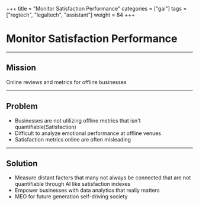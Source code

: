 +++
title = "Monitor Satisfaction Performance"
categories = ["gai"]
tags = ["regtech", "legaltech", "assistant"]
weight = 84
+++

# Monitor Satisfaction Performance

---

## Mission

Online reviews and metrics for offline businesses

---

## Problem

- Businesses are not utilizing offline metrics that isn't quantifiable(Satisfaction)
- Difficult to analyze emotional performance at offline venues
- Satisfaction metrics online are often misleading

---

## Solution

- Measure distant factors that many not always be connected that are not quantifiable through AI like satisfaction indexes
- Empower businesses with data analytics that really matters
- MEO for future generation self-driving society
